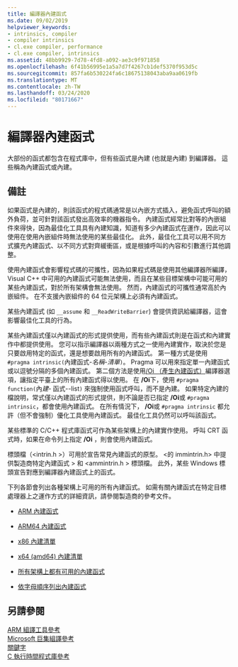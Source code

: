 ```yaml
---
title: 編譯器內建函式
ms.date: 09/02/2019
helpviewer_keywords:
- intrinsics, compiler
- compiler intrinsics
- cl.exe compiler, performance
- cl.exe compiler, intrinsics
ms.assetid: 48bb9929-7d78-4fd8-a092-ae3c9f971858
ms.openlocfilehash: 6f41b56995e1a5a7d7f4267cb1def5370f953d5c
ms.sourcegitcommit: 857fa6b530224fa6c18675138043aba9aa0619fb
ms.translationtype: MT
ms.contentlocale: zh-TW
ms.lasthandoff: 03/24/2020
ms.locfileid: "80171667"
---
```

# <a name="compiler-intrinsics"></a>編譯器內建函式

大部份的函式都包含在程式庫中，但有些函式是內建 (也就是內建) 到編譯器。 這些稱為內建函式或內建。

## <a name="remarks"></a>備註

如果函式是內建的，則該函式的程式碼通常是以內嵌方式插入，避免函式呼叫的額外負荷，並可針對該函式發出高效率的機器指令。 內建函式經常比對等的內嵌組件來得快，因為最佳化工具具有內建知識，知道有多少內建函式在運作，因此可以使用在使用內嵌組件時無法使用的某些最佳化。 此外，最佳化工具可以用不同方式擴充內建函式、以不同方式對齊緩衝區，或是根據呼叫的內容和引數進行其他調整。

使用內建函式會影響程式碼的可攜性，因為如果程式碼是使用其他編譯器所編譯，Visual C++ 中可用的內建函式可能無法使用，而且在某些目標架構中可能可用的某些內建函式，對於所有架構會無法使用。 然而，內建函式的可攜性通常高於內嵌組件。 在不支援內嵌組件的 64 位元架構上必須有內建函式。

某些內建函式 (如 `__assume` 和 `__ReadWriteBarrier`) 會提供資訊給編譯器，這會影響最佳化工具的行為。

某些內建函式僅以內建函式的形式提供使用，而有些內建函式則是在函式和內建實作中都提供使用。 您可以指示編譯器以兩種方式之一使用內建實作，取決於您是只要啟用特定的函式，還是想要啟用所有的內建函式。 第一種方式是使用 `#pragma intrinsic(`內建函式-*名稱-清單*`)`。 Pragma 可以用來指定單一內建函式或以逗號分隔的多個內建函式。 第二個方法是使用[/Oi （產生內建函式）](../build/reference/oi-generate-intrinsic-functions.md)編譯器選項，讓指定平臺上的所有內建函式得以使用。 在 **/Oi**下，使用 `#pragma function(`內*建-* 函式--list`)` 來強制使用函式呼叫，而不是內建。 如果特定內建的檔說明，常式僅以內建函式的形式提供，則不論是否已指定 **/Oi**或 `#pragma intrinsic`，都會使用內建函式。 在所有情況下， **/Oi**或 `#pragma intrinsic` 都允許（但不會強制）優化工具使用內建函式。 最佳化工具仍然可以呼叫該函式。

某些標準的 C/C++ 程式庫函式可作為某些架構上的內建實作使用。 呼叫 CRT 函式時，如果在命令列上指定 **/Oi** ，則會使用內建函式。

標頭檔（\<intrin.h >）可用於宣告常見內建函式的原型。 \<的 immintrin.h> 中提供製造商特定內建函式 > 和 \<ammintrin.h > 標頭檔。 此外，某些 Windows 標頭宣告對應到編譯器內建函式上的函式。

下列各節會列出各種架構上可用的所有內建函式。 如需有關內建函式在特定目標處理器上之運作方式的詳細資訊，請參閱製造商的參考文件。

- [ARM 內建函式](../intrinsics/arm-intrinsics.md)

- [ARM64 內建函式](../intrinsics/arm64-intrinsics.md)

- [x86 內建清單](../intrinsics/x86-intrinsics-list.md)

- [x64 (amd64) 內建清單](../intrinsics/x64-amd64-intrinsics-list.md)

- [所有架構上都有可用的內建函式](../intrinsics/intrinsics-available-on-all-architectures.md)

- [依字母順序列出內建函式](../intrinsics/alphabetical-listing-of-intrinsic-functions.md)

## <a name="see-also"></a>另請參閱

[ARM 組譯工具參考](../assembler/arm/arm-assembler-reference.md)<br/>
[Microsoft 巨集組譯參考](../assembler/masm/microsoft-macro-assembler-reference.md)<br/>
[關鍵字](../cpp/keywords-cpp.md)<br/>
[C 執行時間程式庫參考](../c-runtime-library/c-run-time-library-reference.md)
